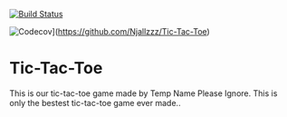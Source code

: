 [![Build Status](https://travis-ci.org/Njallzzz/Tic-Tac-Toe.png)](https://travis-ci.org/Njallzzz/Tic-Tac-Toe)

![Codecov](https://img.shields.io/codecov/c/github/Njallzzz/Tic-Tac-Toe.svg)](https://github.com/Njallzzz/Tic-Tac-Toe)

# Tic-Tac-Toe
This is our tic-tac-toe game made by Temp Name Please Ignore.
This is only the bestest tic-tac-toe game ever made..

